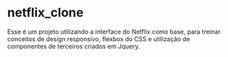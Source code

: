 # netflix_clone

Esse é um projeto utilizando a interface do Netflix como base, para treinar conceitos de design responsivo, flexbox do CSS e utilização de componentes de terceiros criados em Jquery.

